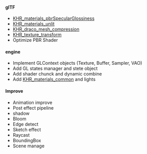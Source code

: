 #### glTF

* [KHR_materials_pbrSpecularGlossiness](https://github.com/KhronosGroup/glTF/tree/master/extensions)
* [KHR_materials_unlit](https://github.com/KhronosGroup/glTF/tree/master/extensions)
* [KHR_draco_mesh_compression](https://github.com/KhronosGroup/glTF/tree/master/extensions)
* [KHR_texture_transform](https://github.com/KhronosGroup/glTF/tree/master/extensions)
* Optimize PBR Shader

#### engine

* Implement GLContext objects (Texture, Buffer, Sampler, VAO)
* Add GL states manager and stete object
* Add shader chunck and dynamic combine
* Add [KHR_materials_common](https://github.com/KhronosGroup/glTF/tree/master/extensions) and lights

#### Improve
* Animation improve
* Post effect pipeline
* shadow
* Bloom
* Edge detect
* Sketch effect
* Raycast
* BoundingBox
* Scene manage
